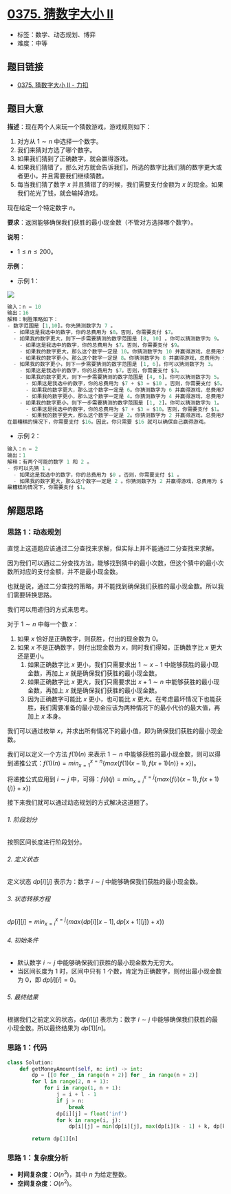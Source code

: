 # [0375. 猜数字大小 II](https://leetcode.cn/problems/guess-number-higher-or-lower-ii/)

- 标签：数学、动态规划、博弈
- 难度：中等

## 题目链接

- [0375. 猜数字大小 II - 力扣](https://leetcode.cn/problems/guess-number-higher-or-lower-ii/)

## 题目大意

**描述**：现在两个人来玩一个猜数游戏，游戏规则如下：

1. 对方从 $1 \sim n$ 中选择一个数字。
2. 我们来猜对方选了哪个数字。
3. 如果我们猜到了正确数字，就会赢得游戏。
4. 如果我们猜错了，那么对方就会告诉我们，所选的数字比我们猜的数字更大或者更小，并且需要我们继续猜数。
5. 每当我们猜了数字 $x$ 并且猜错了的时候，我们需要支付金额为 $x$ 的现金。如果我们花光了钱，就会输掉游戏。

现在给定一个特定数字 $n$。

**要求**：返回能够确保我们获胜的最小现金数（不管对方选择哪个数字）。

**说明**：

- $1 \le n \le 200$。

**示例**：

- 示例 1：

![](https://assets.leetcode.com/uploads/2020/09/10/graph.png)

```python
输入：n = 10
输出：16
解释：制胜策略如下：
- 数字范围是 [1,10]。你先猜测数字为 7 。
  - 如果这是我选中的数字，你的总费用为 $0。否则，你需要支付 $7。
  - 如果我的数字更大，则下一步需要猜测的数字范围是 [8, 10] 。你可以猜测数字为 9。
    - 如果这是我选中的数字，你的总费用为 $7。否则，你需要支付 $9。
    - 如果我的数字更大，那么这个数字一定是 10。你猜测数字为 10 并赢得游戏，总费用为 $7 + $9 = $16。
    - 如果我的数字更小，那么这个数字一定是 8。你猜测数字为 8 并赢得游戏，总费用为 $7 + $9 = $16。
  - 如果我的数字更小，则下一步需要猜测的数字范围是 [1, 6]。你可以猜测数字为 3。
    - 如果这是我选中的数字，你的总费用为 $7。否则，你需要支付 $3。
    - 如果我的数字更大，则下一步需要猜测的数字范围是 [4, 6]。你可以猜测数字为 5。
      - 如果这是我选中的数字，你的总费用为 $7 + $3 = $10 。否则，你需要支付 $5。
      - 如果我的数字更大，那么这个数字一定是 6。你猜测数字为 6 并赢得游戏，总费用为 $7 + $3 + $5 = $15。
      - 如果我的数字更小，那么这个数字一定是 4。你猜测数字为 4 并赢得游戏，总费用为 $7 + $3 + $5 = $15。
    - 如果我的数字更小，则下一步需要猜测的数字范围是 [1, 2]。你可以猜测数字为 1。
      - 如果这是我选中的数字，你的总费用为 $7 + $3 = $10。否则，你需要支付 $1。
      - 如果我的数字更大，那么这个数字一定是 2。你猜测数字为 2 并赢得游戏，总费用为 $7 + $3 + $1 = $11。
在最糟糕的情况下，你需要支付 $16。因此，你只需要 $16 就可以确保自己赢得游戏。
```

- 示例 2：

```python
输入：n = 2
输出：1
解释：有两个可能的数字 1 和 2 。
- 你可以先猜 1 。
  - 如果这是我选中的数字，你的总费用为 $0 。否则，你需要支付 $1 。
  - 如果我的数字更大，那么这个数字一定是 2 。你猜测数字为 2 并赢得游戏，总费用为 $1 。
最糟糕的情况下，你需要支付 $1。
```

## 解题思路

### 思路 1：动态规划

直觉上这道题应该通过二分查找来求解，但实际上并不能通过二分查找来求解。

因为我们可以通过二分查找方法，能够找到猜中的最小次数，但这个猜中的最小次数所对应的支付金额，并不是最小现金数。

也就是说，通过二分查找的策略，并不能找到确保我们获胜的最小现金数。所以我们需要转换思路。

我们可以用递归的方式来思考。

对于 $1 \sim n$ 中每一个数 $x$：

1. 如果 $x$ 恰好是正确数字，则获胜，付出的现金数为 $0$。
2. 如果 $x$ 不是正确数字，则付出现金数为 $x$，同时我们得知，正确数字比 $x$ 更大还是更小。
   1. 如果正确数字比 $x$ 更小，我们只需要求出 $1 \sim x - 1$ 中能够获胜的最小现金数，再加上 $x$ 就是确保我们获胜的最小现金数。
   2. 如果正确数字比 $x$ 更大，我们只需要求出 $x + 1 \sim n$ 中能够获胜的最小现金数，再加上 $x$ 就是确保我们获胜的最小现金数。
   3. 因为正确数字可能比 $x$ 更小，也可能比 $x$ 更大。在考虑最坏情况下也能获胜，我们需要准备的最小现金应该为两种情况下的最小代价的最大值，再加上 $x$ 本身。

我们可以通过枚举 $x$，并求出所有情况下的最小值，即为确保我们获胜的最小现金数。

我们可以定义一个方法 $f(1)(n)$ 来表示 $1 \sim n$ 中能够获胜的最小现金数，则可以得到递推公式：$f(1)(n) = min_{x = 1}^{x = n} \lbrace max \lbrace f(1)(x - 1), f(x + 1)(n) \rbrace + x \rbrace)$。

将递推公式应用到 $i \sim j$ 中，可得：$f(i)(j) = min_{x = i}^{x = j} \lbrace max \lbrace f(i)(x - 1), f(x + 1)(j) \rbrace + x \rbrace)$

接下来我们就可以通过动态规划的方式解决这道题了。

###### 1. 阶段划分

按照区间长度进行阶段划分。

###### 2. 定义状态

定义状态 $dp[i][j]$ 表示为：数字 $i \sim j$ 中能够确保我们获胜的最小现金数。

###### 3. 状态转移方程

$dp[i][j] = min_{x = i}^{x = j} \lbrace max \lbrace dp[i][x - 1], dp[x + 1][j] \rbrace + x \rbrace)$

###### 4. 初始条件

- 默认数字 $i \sim j$ 中能够确保我们获胜的最小现金数为无穷大。
- 当区间长度为 $1$ 时，区间中只有 $1$ 个数，肯定为正确数字，则付出最小现金数为 $0$，即 $dp[i][i] = 0$。

###### 5. 最终结果

根据我们之前定义的状态，$dp[i][j]$ 表示为：数字 $i \sim j$ 中能够确保我们获胜的最小现金数。所以最终结果为 $dp[1][n]$。

### 思路 1：代码

```python
class Solution:
    def getMoneyAmount(self, n: int) -> int:
        dp = [[0 for _ in range(n + 2)] for _ in range(n + 2)]
        for l in range(2, n + 1):
            for i in range(1, n + 1):
                j = i + l - 1
                if j > n:
                    break
                dp[i][j] = float('inf')
                for k in range(i, j):
                    dp[i][j] = min(dp[i][j], max(dp[i][k - 1] + k, dp[k + 1][j] + k))

        return dp[1][n]

```

### 思路 1：复杂度分析

- **时间复杂度**：$O(n^3)$，其中 $n$ 为给定整数。
- **空间复杂度**：$O(n^2)$。


